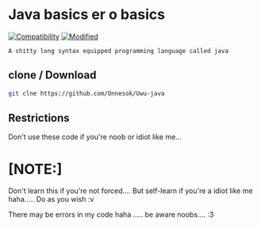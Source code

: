 # Java basics er o basics


[![Compatibility](https://img.shields.io/badge/java-basics-brightgreen.svg)](java)
[![Modified](https://img.shields.io/badge/Coverage-ongoing-orange)](java)


```A shitty long syntax equipped programming language called java ```

## clone / Download

```bash
git clne https://github.com/Onnesok/Uwu-java

```

## Restrictions
Don't use these code if you're noob or idiot like me... 

<h1>[NOTE:]</h2> Don't learn this if you're not forced.... But self-learn if you're a idiot like me haha..... Do as you wish :v

There may be errors in my code haha ..... be aware noobs....    :3

